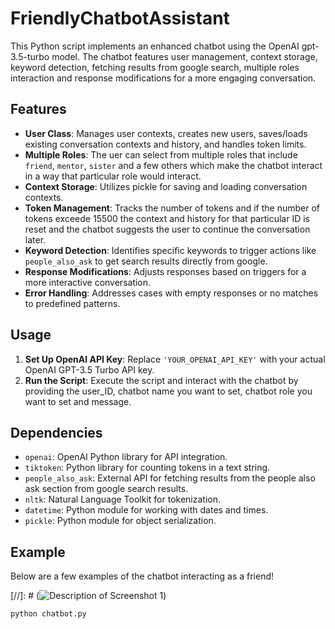 # FriendlyChatbotAssistant

This Python script implements an enhanced chatbot using the OpenAI gpt-3.5-turbo model. The chatbot features user management, context storage, keyword detection, fetching results from google search, multiple roles interaction and response modifications for a more engaging conversation.

## Features

- **User Class**: Manages user contexts, creates new users, saves/loads existing conversation contexts and history, and handles token limits.
- **Multiple Roles**: The uer can select from multiple roles that include `friend`, `mentor`, `sister` and a few others which make the chatbot interact in a way that particular role would interact.
- **Context Storage**: Utilizes pickle for saving and loading conversation contexts.
- **Token Management**: Tracks the number of tokens and if the number of tokens exceede 15500 the context and history for that particular ID is reset and the chatbot suggests the user to continue the conversation later.
- **Keyword Detection**: Identifies specific keywords to trigger actions like `people_also_ask` to get search results directly from google.
- **Response Modifications**: Adjusts responses based on triggers for a more interactive conversation.
- **Error Handling**: Addresses cases with empty responses or no matches to predefined patterns.

## Usage

1. **Set Up OpenAI API Key**: Replace `'YOUR_OPENAI_API_KEY'` with your actual OpenAI GPT-3.5 Turbo API key.
2. **Run the Script**: Execute the script and interact with the chatbot by providing the user_ID, chatbot name you want to set, chatbot role you want to set and message.

## Dependencies

- `openai`: OpenAI Python library for API integration.
- `tiktoken`: Python library for counting tokens in a text string.
- `people_also_ask`: External API for fetching results from the people also ask section from google search results.
- `nltk`: Natural Language Toolkit for tokenization.
- `datetime`: Python module for working with dates and times.
- `pickle`: Python module for object serialization.

## Example
Below are a few examples of the chatbot interacting as a friend!

[//]: # (![Description of Screenshot 1](screenshots/screenshot1.png))
```python
python chatbot.py
